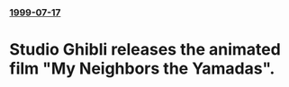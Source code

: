 ### [1999-07-17](/news/1999/07/17/index.md)

#  Studio Ghibli releases the animated film "My Neighbors the Yamadas".



